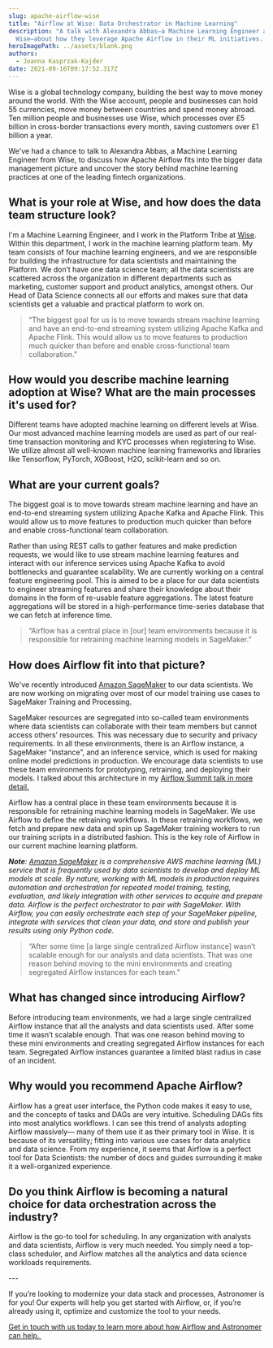```yaml
---
slug: apache-airflow-wise
title: "Airflow at Wise: Data Orchestrator in Machine Learning"
description: "A talk with Alexandra Abbas—a Machine Learning Engineer at
  Wise—about how they leverage Apache Airflow in their ML initiatives. "
heroImagePath: ../assets/blank.png
authors:
  - Joanna Kasprzak-Kajder
date: 2021-09-16T09:17:52.317Z
---
```

Wise is a global technology company, building the best way to move money around the world. With the Wise account, people and businesses can hold 55 currencies, move money between countries and spend money abroad. Ten million people and businesses use Wise, which processes over £5 billion in cross-border transactions every month, saving customers over £1 billion a year.

We've had a chance to talk to Alexandra Abbas, a Machine Learning Engineer from Wise, to discuss how Apache Airflow fits into the bigger data management picture and uncover the story behind machine learning practices at one of the leading fintech organizations.  



## What is your role at Wise, and how does the data team structure look?

I'm a Machine Learning Engineer, and I work in the Platform Tribe at [Wise](https://wise.com/). Within this department, I work in the machine learning platform team. My team consists of four machine learning engineers, and we are responsible for building the infrastructure for data scientists and maintaining the Platform. We don’t have one data science team; all the data scientists are scattered across the organization in different departments such as marketing, customer support and product analytics, amongst others. Our Head of Data Science connects all our efforts and makes sure that data scientists get a valuable and practical platform to work on.

> “The biggest goal for us is to move towards stream machine learning and have an end-to-end streaming system utilizing Apache Kafka and Apache Flink. This would allow us to move features to production much quicker than before and enable cross-functional team collaboration.”

## How would you describe machine learning adoption at Wise? What are the main processes it's used for?

Different teams have adopted machine learning on different levels at Wise. Our most advanced machine learning models are used as part of our real-time transaction monitoring and KYC processes when registering to Wise. We utilize almost all well-known machine learning frameworks and libraries like Tensorflow, PyTorch, XGBoost, H2O, scikit-learn and so on.



## What are your current goals?

The biggest goal is to move towards stream machine learning and have an end-to-end streaming system utilizing Apache Kafka and Apache Flink. This would allow us to move features to production much quicker than before and enable cross-functional team collaboration.

Rather than using REST calls to gather features and make prediction requests, we would like to use stream machine learning features and interact with our inference services using Apache Kafka to avoid bottlenecks and guarantee scalability. We are currently working on a central feature engineering pool. This is aimed to be a place for our data scientists to engineer streaming features and share their knowledge about their domains in the form of re-usable feature aggregations. The latest feature aggregations will be stored in a high-performance time-series database that we can fetch at inference time.

> “Airflow has a central place in \[our] team environments because it is responsible for retraining machine learning models in SageMaker.”

## How does Airflow fit into that picture?

We've recently introduced [Amazon SageMaker](https://www.astronomer.io/guides/airflow-sagemaker) to our data scientists. We are now working on migrating over most of our model training use cases to SageMaker Training and Processing.

SageMaker resources are segregated into so-called team environments where data scientists can collaborate with their team members but cannot access others’ resources. This was necessary due to security and privacy requirements. In all these environments, there is an Airflow instance, a SageMaker “instance”, and an inference service, which is used for making online model predictions in production. We encourage data scientists to use these team environments for prototyping, retraining, and deploying their models. I talked about this architecture in my [Airflow Summit talk in more detail.](https://airflowsummit.org/sessions/2021/apache-airflow-at-wise/)

Airflow has a central place in these team environments because it is responsible for retraining machine learning models in SageMaker. We use Airflow to define the retraining workflows. In these retraining workflows, we fetch and prepare new data and spin up SageMaker training workers to run our training scripts in a distributed fashion. This is the key role of Airflow in our current machine learning platform.



***Note**: [Amazon SageMaker](https://aws.amazon.com/sagemaker/) is a comprehensive AWS machine learning (ML) service that is frequently used by data scientists to develop and deploy ML models at scale. By nature, working with ML models in production requires automation and orchestration for repeated model training, testing, evaluation, and likely integration with other services to acquire and prepare data. Airflow is the perfect orchestrator to pair with SageMaker. With Airflow, you can easily orchestrate each step of your SageMaker pipeline, integrate with services that clean your data, and store and publish your results using only Python code.*

> “After some time \[a large single centralized Airflow instance] wasn’t scalable enough for our analysts and data scientists. That was one reason behind moving to the mini environments and creating segregated Airflow instances for each team.”

## What has changed since introducing Airflow?

Before introducing team environments, we had a large single centralized Airflow instance that all the analysts and data scientists used. After some time it wasn’t scalable enough. That was one reason behind moving to these mini environments and creating segregated Airflow instances for each team. Segregated Airflow instances guarantee a limited blast radius in case of an incident.

## Why would you recommend Apache Airflow?  

Airflow has a great user interface, the Python code makes it easy to use, and the concepts of tasks and DAGs are very intuitive. Scheduling DAGs fits into most analytics workflows. I can see this trend of analysts adopting Airflow massively— many of them use it as their primary tool in Wise. It is because of its versatility; fitting into various use cases for data analytics and data science. From my experience, it seems that Airflow is a perfect tool for Data Scientists: the number of docs and guides surrounding it make it a well-organized experience. 



## Do you think Airflow is becoming a natural choice for data orchestration across the industry?

Airflow is the go-to tool for scheduling. In any organization with analysts and data scientists, Airflow is very much needed. You simply need a top-class scheduler, and Airflow matches all the analytics and data science workloads requirements. 

\---

If you’re looking to modernize your data stack and processes, Astronomer is for you! Our experts will help you get started with Airflow, or, if you’re already using it, optimize and customize the tool to your needs. 

[Get in touch with us today to learn more about how Airflow and Astronomer can help. ](https://www.astronomer.io/get-astronomer)